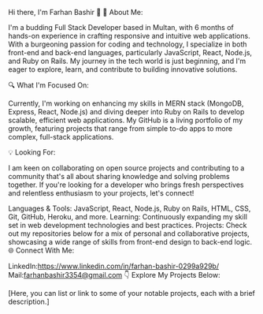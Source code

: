Hi there, I'm Farhan Bashir 👋
🌟 About Me:

I'm a budding Full Stack Developer based in Multan, with 6 months of hands-on experience in crafting responsive and intuitive web applications. With a burgeoning passion for coding and technology, I specialize in both front-end and back-end languages, particularly JavaScript, React, Node.js, and Ruby on Rails. My journey in the tech world is just beginning, and I'm eager to explore, learn, and contribute to building innovative solutions.

🔍 What I'm Focused On:

Currently, I'm working on enhancing my skills in MERN stack (MongoDB, Express, React, Node.js) and diving deeper into Ruby on Rails to develop scalable, efficient web applications. My GitHub is a living portfolio of my growth, featuring projects that range from simple to-do apps to more complex, full-stack applications.

💡 Looking For:

I am keen on collaborating on open source projects and contributing to a community that's all about sharing knowledge and solving problems together. If you're looking for a developer who brings fresh perspectives and relentless enthusiasm to your projects, let's connect!

Languages & Tools: JavaScript, React, Node.js, Ruby on Rails, HTML, CSS, Git, GitHub, Heroku, and more.
Learning: Continuously expanding my skill set in web development technologies and best practices.
Projects: Check out my repositories below for a mix of personal and collaborative projects, showcasing a wide range of skills from front-end design to back-end logic.
🌐 Connect With Me:

LinkedIn:https://www.linkedin.com/in/farhan-bashir-0299a929b/
Mail:farhanbashir3354@gmail.com
👇 Explore My Projects Below:

[Here, you can list or link to some of your notable projects, each with a brief description.]
